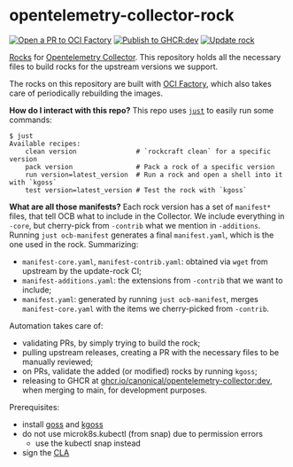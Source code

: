 # opentelemetry-collector-rock

[![Open a PR to OCI Factory](https://github.com/canonical/opentelemetry-collector-rock/actions/workflows/rock-release-oci-factory.yaml/badge.svg)](https://github.com/canonical/opentelemetry-collector-rock/actions/workflows/rock-release-oci-factory.yaml)
[![Publish to GHCR:dev](https://github.com/canonical/opentelemetry-collector-rock/actions/workflows/rock-release-dev.yaml/badge.svg)](https://github.com/canonical/opentelemetry-collector-rock/actions/workflows/rock-release-dev.yaml)
[![Update rock](https://github.com/canonical/opentelemetry-collector-rock/actions/workflows/rock-update.yaml/badge.svg)](https://github.com/canonical/opentelemetry-collector-rock/actions/workflows/rock-update.yaml)

[Rocks](https://canonical-rockcraft.readthedocs-hosted.com/en/latest/) for [Opentelemetry Collector](https://github.com/open-telemetry/opentelemetry-collector-releases).
This repository holds all the necessary files to build rocks for the upstream versions we support.

The rocks on this repository are built with [OCI Factory](https://github.com/canonical/oci-factory/), which also takes care of periodically rebuilding the images.

**How do I interact with this repo?** This repo uses [`just`](https://github.com/casey/just) to easily run some commands:
```
$ just
Available recipes:
    clean version               # `rockcraft clean` for a specific version
    pack version                # Pack a rock of a specific version
    run version=latest_version  # Run a rock and open a shell into it with `kgoss`
    test version=latest_version # Test the rock with `kgoss`
```

**What are all those manifests?** Each rock version has a set of `manifest*` files, that tell OCB what to include in the Collector. We include everything in `-core`, but cherry-pick from `-contrib` what we mention in `-additions`. Running `just ocb-manifest` generates a final `manifest.yaml`, which is the one used in the rock. Summarizing:
- `manifest-core.yaml`, `manifest-contrib.yaml`: obtained via `wget` from upstream by the update-rock CI;
- `manifest-additions.yaml`: the extensions from `-contrib` that we want to include;
- `manifest.yaml`: generated by running `just ocb-manifest`, merges `manifest-core.yaml` with the items we cherry-picked from `-contrib`.

Automation takes care of:
* validating PRs, by simply trying to build the rock;
* pulling upstream releases, creating a PR with the necessary files to be manually reviewed;
* on PRs, validate the added (or modified) rocks by running `kgoss`;
* releasing to GHCR at [ghcr.io/canonical/opentelemetry-collector:dev](https://ghcr.io/canonical/opentelemetry-collector:dev), when merging to main, for development purposes.

Prerequisites:
* install [goss](https://github.com/goss-org/goss/#manual-installation) and [kgoss](https://github.com/goss-org/goss/tree/master/extras/kgoss#install)
* do not use microk8s.kubectl (from snap) due to permission errors
    * use the kubectl snap instead
* sign the [CLA](https://ubuntu.com/legal/contributors)
